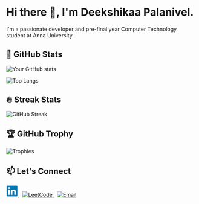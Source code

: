 # Hi there 👋, I'm Deekshikaa Palanivel.

I'm a passionate developer and pre-final year Computer Technology student at Anna University.

## 🚀 GitHub Stats

![Your GitHub stats](https://github-readme-stats.vercel.app/api?username=DeekshiPalanivel&show_icons=true&theme=radical)

![Top Langs](https://github-readme-stats.vercel.app/api/top-langs/?username=DeekshiPalanivel&layout=compact&theme=radical)

## 🔥 Streak Stats

![GitHub Streak](https://streak-stats.demolab.com/?user=DeekshiPalanivel&theme=radical)

## 🏆 GitHub Trophy

![Trophies](https://github-profile-trophy.vercel.app/?username=DeekshiPalanivel&theme=darkhub)

## 📫 Let's Connect
 <p align="left">
  <a href="https://www.linkedin.com/in/deekshikaapalanivel" target="_blank">
    <img src="https://raw.githubusercontent.com/devicons/devicon/master/icons/linkedin/linkedin-original.svg" width="30" alt="LinkedIn"/>
  </a>
  &nbsp;
  <a href="https://leetcode.com/deekshi_07" target="_blank">
    <img src="https://upload.wikimedia.org/wikipedia/commons/1/19/LeetCode_logo_black.png" width="30" alt="LeetCode"/>
  </a>
  &nbsp;
  <a href="mailto:deekshikaapalanivel@gmail.com" target="_blank">
    <img src="https://img.icons8.com/fluency/48/000000/gmail.png" width="30" alt="Email"/>
  </a>
</p>



